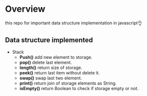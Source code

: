 # Overview

this repo for important data structure implementation in javascript👌

## Data structure implemented

- Stack
  - **Push()** add new element to storage.
  - **pop()** delete last element.
  - **length()** return size of storage.
  - **peek()** return last item without delete it.
  - **swap()** swap last two element.
  - **print()** return join of storage elements as String.
  - **isEmpty()** return Boolean to check if storage empty or not.
